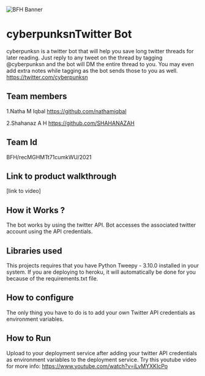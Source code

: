 ![BFH Banner](https://trello-attachments.s3.amazonaws.com/542e9c6316504d5797afbfb9/542e9c6316504d5797afbfc1/39dee8d993841943b5723510ce663233/Frame_19.png)
#  cyberpunksnTwitter Bot
 cyberpunksn is a twitter bot that will help you save long twitter threads for later reading. Just reply to any tweet on the thread by tagging @cyberpunksn and the bot will DM the entire thread to you. You may even add extra notes while tagging as the bot sends those to you as well.
https://twitter.com/cyberpunksn

## Team members
1.Natha M Iqbal  https://github.com/nathamiqbal

2.Shahanaz A H  https://github.com/SHAHANAZAH
  
## Team Id
BFH/recMGHMTt71cumkWU/2021
## Link to product walkthrough
[link to video]
## How it Works ?
The bot works by using the twitter API. Bot accesses the associated twitter account using the API credentials.
## Libraries used
This projects requires that you have Python Tweepy - 3.10.0 installed in your system. If you are deploying to heroku, it will automatically be done for you because of the requirements.txt file. 
## How to configure
The only thing you have to do is to add your own Twitter API credentials as environment variables.
## How to Run
Upload to your deployment service after adding your twitter API credentials as environment variables to the deployment service.
Try this youtube video for more info: https://www.youtube.com/watch?v=iLvMYXKIcPo
